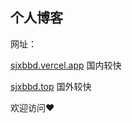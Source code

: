 ## 个人博客

网址：

[sjxbbd.vercel.app](http://sjxbbd.vercel.app) 国内较快

 [sjxbbd.top](http://sjxbbd.top) 国外较快

欢迎访问❤

